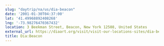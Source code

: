 ```yaml
---
slug: "daytrip/na/us/dia-beacon"
date: '2001-01-30T04:37:00'
lat: '41.49968892408268'
lng: '-73.98276470367432'
location: 3 Beekman Street, Beacon, New York 12508, United States
external_url: https://diaart.org/visit/visit-our-locations-sites/dia-beacon-beacon-united-states
title: Dia:Beacon
---
```




